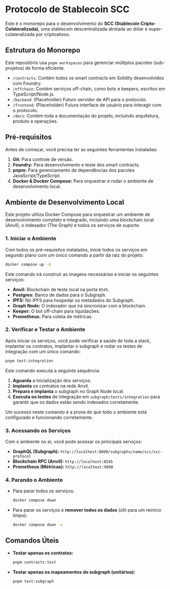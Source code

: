 # Protocolo de Stablecoin SCC

Este é o monorepo para o desenvolvimento do **SCC (Stablecoin Cripto-Colateralizada)**, uma stablecoin descentralizada atrelada ao dólar e super-colateralizada por criptoativos.

## Estrutura do Monorepo

Este repositório usa `pnpm workspaces` para gerenciar múltiplos pacotes (sub-projetos) de forma eficiente.

- `/contracts`: Contém todos os smart contracts em Solidity desenvolvidos com Foundry.
- `/offchain`: Contém serviços off-chain, como bots e keepers, escritos em TypeScript/Node.js.
- `/backend`: (Placeholder) Futuro servidor de API para o protocolo.
- `/frontend`: (Placeholder) Futura interface de usuário para interagir com o protocolo.
- `/docs`: Contém toda a documentação do projeto, incluindo arquitetura, produto e operações.

## Pré-requisitos

Antes de começar, você precisa ter as seguintes ferramentas instaladas:

1.  **Git:** Para controle de versão.
2.  **Foundry:** Para desenvolvimento e teste dos smart contracts.
3.  **pnpm:** Para gerenciamento de dependências dos pacotes JavaScript/TypeScript.
4.  **Docker & Docker Compose:** Para orquestrar e rodar o ambiente de desenvolvimento local.

## Ambiente de Desenvolvimento Local

Este projeto utiliza Docker Compose para orquestrar um ambiente de desenvolvimento completo e integrado, incluindo uma blockchain local (Anvil), o indexador (The Graph) e todos os serviços de suporte.

### 1. Iniciar o Ambiente

Com todos os pré-requisitos instalados, inicie todos os serviços em segundo plano com um único comando a partir da raiz do projeto:

```bash
docker compose up -d
```

Este comando irá construir as imagens necessárias e iniciar os seguintes serviços:
- **Anvil:** Blockchain de teste local na porta `8545`.
- **Postgres:** Banco de dados para o Subgraph.
- **IPFS:** Nó IPFS para hospedar os metadados do Subgraph.
- **Graph Node:** O indexador que irá sincronizar com a blockchain.
- **Keeper:** O bot off-chain para liquidações.
- **Prometheus:** Para coleta de métricas.

### 2. Verificar e Testar o Ambiente

Após iniciar os serviços, você pode verificar a saúde de toda a stack, implantar os contratos, implantar o subgraph e rodar os testes de integração com um único comando:

```bash
pnpm test:integration
```

Este comando executa a seguinte sequência:
1.  **Aguarda** a inicialização dos serviços.
2.  **Implanta** os contratos na rede Anvil.
3.  **Prepara e implanta** o subgraph no Graph Node local.
4.  **Executa os testes** de integração em `subgraph/tests/integration` para garantir que os dados estão sendo indexados corretamente.

Um sucesso neste comando é a prova de que todo o ambiente está configurado e funcionando corretamente.

### 3. Acessando os Serviços

Com o ambiente no ar, você pode acessar os principais serviços:

- **GraphQL (Subgraph):** `http://localhost:8000/subgraphs/name/scc/scc-protocol`
- **Blockchain RPC (Anvil):** `http://localhost:8545`
- **Prometheus (Métricas):** `http://localhost:9090`

### 4. Parando o Ambiente

- Para parar todos os serviços:
  ```bash
  docker compose down
  ```

- Para parar os serviços e **remover todos os dados** (útil para um reinício limpo):
  ```bash
  docker compose down -v
  ```

## Comandos Úteis

- **Testar apenas os contratos:**
  ```bash
  pnpm contracts:test
  ```
- **Testar apenas os mapeamentos do subgraph (unitários):**
  ```bash
  pnpm test:subgraph
  ```
